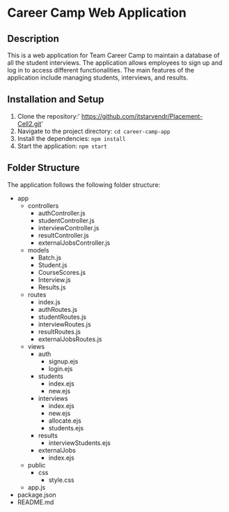 # Career Camp Web Application

## Description

This is a web application for Team Career Camp to maintain a database of all the student interviews. The application allows employees to sign up and log in to access different functionalities. The main features of the application include managing students, interviews, and results.

## Installation and Setup

1. Clone the repository:' https://github.com/itstarvendr/Placement-Cell2.git'
2. Navigate to the project directory: `cd career-camp-app`
3. Install the dependencies: `npm install`
4. Start the application: `npm start`
## Folder Structure

The application follows the following folder structure:

- app
  - controllers
    - authController.js
    - studentController.js
    - interviewController.js
    - resultController.js
    - externalJobsController.js
  - models
    - Batch.js
    - Student.js
    - CourseScores.js
    - Interview.js
    - Results.js
  - routes
    - index.js
    - authRoutes.js
    - studentRoutes.js
    - interviewRoutes.js
    - resultRoutes.js
    - externalJobsRoutes.js
  - views
    - auth
      - signup.ejs
      - login.ejs
    - students
      - index.ejs
      - new.ejs
    - interviews
      - index.ejs
      - new.ejs
      - allocate.ejs
      - students.ejs
    - results
      - interviewStudents.ejs
    - externalJobs
      - index.ejs
  - public
    - css
      - style.css
  - app.js
- package.json
- README.md
